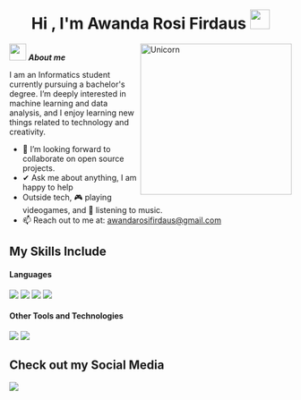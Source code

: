 <h1 align="center"><b>Hi , I'm Awanda Rosi Firdaus </b><img src="https://media.giphy.com/media/hvRJCLFzcasrR4ia7z/giphy.gif" width="35"></h1>
<!--  -->
<img align="right" width=270px alt="Unicorn" src="https://media3.giphy.com/media/v1.Y2lkPTc5MGI3NjExMXZtc2Z4MHd5djg4cTNjMThqemxibzZrYWt5Z254azhwbndqY2E0bSZlcD12MV9pbnRlcm5hbF9naWZfYnlfaWQmY3Q9Zw/78XCFBGOlS6keY1Bil/giphy.gif" />

<img src="https://media.giphy.com/media/ObNTw8Uzwy6KQ/giphy.gif" width="30px">&nbsp;***About me***

I am an Informatics student currently pursuing a bachelor's degree. I’m deeply interested in machine learning and data analysis, and I enjoy learning new things related to technology and creativity.
- 👯 I’m looking forward to collaborate on open source projects.
- ✔ Ask me about anything, I am happy to help<br>
- Outside tech, 🎮 playing videogames, and 🎵 listening to music.
- 📫 Reach out to me at: <a href="awandarosifirdaus@gmail.com">awandarosifirdaus@gmail.com</a>

## My Skills Include

<h4> Languages </h4>
<span> 
  <img src="https://img.shields.io/badge/HTML5-E34F26?style=for-the-badge&logo=html5&logoColor=white">
  <img src="https://img.shields.io/badge/CSS3-1572B6?style=for-the-badge&logo=css3&logoColor=white">
  <img src="https://img.shields.io/badge/JavaScript-F7DF1E?style=for-the-badge&logo=javascript&logoColor=black">
  <img src="https://img.shields.io/badge/python-3670A0?style=for-the-badge&logo=python&logoColor=ffdd54"
 


</span>


<h4> Other Tools and Technologies </h4>
<span>
  <img src="https://img.shields.io/badge/Git-F05032?style=for-the-badge&logo=git&logoColor=white">
  <img src="https://img.shields.io/badge/MySQL-00000F?style=for-the-badge&logo=mysql&logoColor=white">




</span>

## Check out my Social Media

<a href= "https://www.instagram.com/rosifirdos?igsh=MWxndHhhMGd2aDE1bg==">
    <img src="https://img.shields.io/badge/Instagram-%23E4405F.svg?style=for-the-badge&logo=Instagram&logoColor=white">
</a>
</div>


